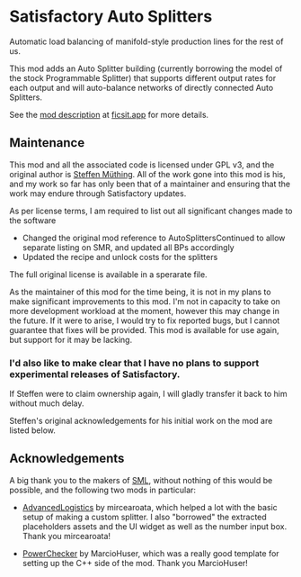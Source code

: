 # Satisfactory Auto Splitters

Automatic load balancing of manifold-style production lines for the rest of us.

This mod adds an Auto Splitter building (currently borrowing the model of the stock Programmable Splitter) that supports different output rates for each output and will auto-balance networks of directly connected Auto Splitters.

See the [mod description](https://ficsit.app/mod/AutoSplittersContinued) at [ficsit.app](https://ficsit.app) for more details.

## Maintenance

This mod and all the associated code is licensed under GPL v3, and the original author is [Steffen Müthing](https://github.com/smuething). All of the work gone into this mod is his, and my work so far has only been that of a maintainer
and ensuring that the work may endure through Satisfactory updates.

As per license terms, I am required to list out all significant changes made to the software
- Changed the original mod reference to AutoSplittersContinued to allow separate listing on SMR, and updated all BPs accordingly
- Updated the recipe and unlock costs for the splitters

The full original license is available in a sperarate file.

As the maintainer of this mod for the time being, it is not in my plans to make significant improvements to this mod. I'm not in capacity to take on more development workload at the moment, however this may change in the future.
If it were to arise, I would try to fix reported bugs, but I cannot guarantee that fixes will be provided. This mod is available for use again, but support for it may be lacking.

### I'd also like to make clear that I have no plans to support experimental releases of Satisfactory.

If Steffen were to claim ownership again, I will gladly transfer it back to him without much delay.

Steffen's original acknowledgements for his initial work on the mod are listed below.

## Acknowledgements

A big thank you to the makers of [SML](https://github.com/satisfactorymodding/SatisfactoryModLoader), without nothing of this would be possible, and the following two mods in particular:

- [AdvancedLogistics](https://github.com/mircearoata/SatisfactoryAdvancedLogistics) by mircearoata, which helped a lot with the basic setup of making a custom splitter. I also "borrowed" the extracted placeholders assets and the UI widget as well as the number input box. Thank you mircearoata!

- [PowerChecker](https://github.com/marcioHuser/powerchecker-SML3) by MarcioHuser, which was a really good template for setting up the C++ side of the mod. Thank you MarcioHuser!

